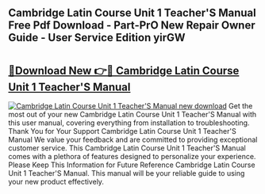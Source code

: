 ## Cambridge Latin Course Unit 1 Teacher'S Manual Free Pdf Download - Part-PrO New Repair Owner Guide - User Service Edition yirGW

# <h2><a href="http://cf20909.oget.top/?id=Cambridge+Latin+Course+Unit+1+Teacher%27S+Manual">🔗Download New 👉🔴 Cambridge Latin Course Unit 1 Teacher'S Manual</a></h2>

[![Cambridge Latin Course Unit 1 Teacher'S Manual new download](https://i.imgur.com/5g1atiW.png)](http://cf20909.oget.top/?id=Cambridge+Latin+Course+Unit+1+Teacher%27S+Manual)
Get the most out of your new Cambridge Latin Course Unit 1 Teacher'S Manual with this user manual, covering everything from installation to troubleshooting. Thank You for Your Support Cambridge Latin Course Unit 1 Teacher'S Manual We value your feedback and are committed to providing exceptional customer service. This Cambridge Latin Course Unit 1 Teacher'S Manual comes with a plethora of features designed to personalize your experience. Please Keep This Information for Future Reference Cambridge Latin Course Unit 1 Teacher'S Manual. This manual will be your reliable guide to using your new product effectively.
